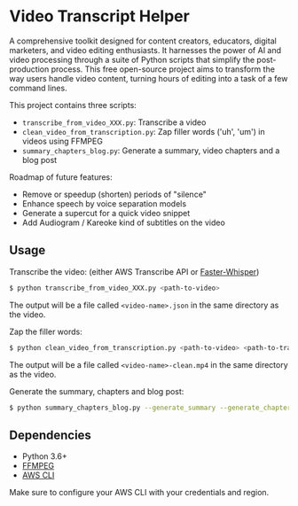 # Video Transcript Helper
A comprehensive toolkit designed for content creators, educators, digital marketers, and video editing enthusiasts. 
It harnesses the power of AI and video processing through a suite of Python scripts that simplify the post-production process. 
This free open-source project aims to transform the way users handle video content, turning hours of editing into a task of a few command lines.

This project contains three scripts:
- `transcribe_from_video_XXX.py`: Transcribe a video
- `clean_video_from_transcription.py`: Zap filler words ('uh', 'um') in videos using FFMPEG
- `summary_chapters_blog.py`: Generate a summary, video chapters and a blog post

Roadmap of future features:
- Remove or speedup (shorten) periods of "silence"
- Enhance speech by voice separation models
- Generate a supercut for a quick video snippet
- Add Audiogram / Kareoke kind of subtitles on the video

## Usage
Transcribe the video: (either AWS Transcribe API or [Faster-Whisper](https://github.com/guillaumekln/faster-whisper))

```sh
$ python transcribe_from_video_XXX.py <path-to-video>
```

The output will be a file called `<video-name>.json` in the same directory as the video.

Zap the filler words:

```sh
$ python clean_video_from_transcription.py <path-to-video> <path-to-transcript>
```

The output will be a file called `<video-name>-clean.mp4` in the same directory as the video.

Generate the summary, chapters and blog post:

```sh
$ python summary_chapters_blog.py --generate_summary --generate_chapters --generate_blog <path-to-transcript>
```

## Dependencies
- Python 3.6+
- [FFMPEG](https://ffmpeg.org/)
- [AWS CLI](https://aws.amazon.com/cli/)

Make sure to configure your AWS CLI with your credentials and region.
